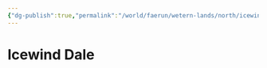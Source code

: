 ```yaml
---
{"dg-publish":true,"permalink":"/world/faerun/wetern-lands/north/icewind-dale/"}
---
```



# Icewind Dale
